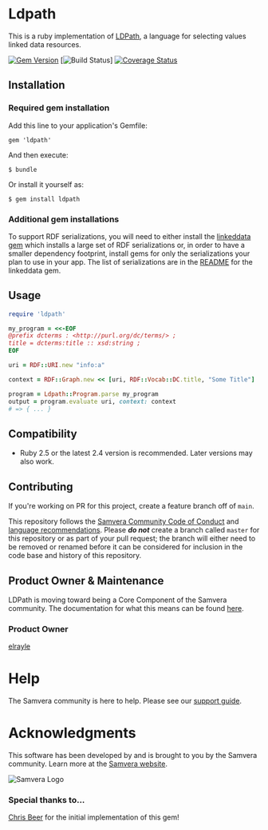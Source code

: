 # Ldpath

This is a ruby implementation of [LDPath](http://marmotta.apache.org/ldpath/language.html), a language for selecting values linked data resources.

[![Gem Version](https://badge.fury.io/rb/ldpath.png)](http://badge.fury.io/rb/ldpath)
[![Build Status](https://circleci.com/gh/samvera-labs/ldpath.svg?style=svg)]
[![Coverage Status](https://coveralls.io/repos/github/samvera-labs/ldpath/badge.svg?branch=main)](https://coveralls.io/github/samvera-labs/ldpath?branch=main)

## Installation

### Required gem installation

Add this line to your application's Gemfile:

    gem 'ldpath'

And then execute:

    $ bundle

Or install it yourself as:

    $ gem install ldpath

### Additional gem installations

To support RDF serializations, you will need to either install the [linkeddata gem](https://github.com/ruby-rdf/linkeddata) which installs a large set of RDF serializations or, in order to have a smaller dependency footprint, install gems for only the serializations your plan to use in your app.  The list of serializations are in the [README](https://github.com/ruby-rdf/linkeddata/blob/develop/README.md#features) for the linkeddata gem.

## Usage

```ruby
require 'ldpath'

my_program = <<-EOF
@prefix dcterms : <http://purl.org/dc/terms/> ;
title = dcterms:title :: xsd:string ;
EOF

uri = RDF::URI.new "info:a"

context = RDF::Graph.new << [uri, RDF::Vocab::DC.title, "Some Title"]

program = Ldpath::Program.parse my_program
output = program.evaluate uri, context: context
# => { ... }
```

## Compatibility

* Ruby 2.5 or the latest 2.4 version is recommended.  Later versions may also work.

## Contributing 

If you're working on PR for this project, create a feature branch off of `main`. 

This repository follows the [Samvera Community Code of Conduct](https://samvera.atlassian.net/wiki/spaces/samvera/pages/405212316/Code+of+Conduct) and [language recommendations](https://github.com/samvera/maintenance/blob/master/templates/CONTRIBUTING.md#language).  Please ***do not*** create a branch called `master` for this repository or as part of your pull request; the branch will either need to be removed or renamed before it can be considered for inclusion in the code base and history of this repository.

## Product Owner & Maintenance

LDPath is moving toward being a Core Component of the Samvera community. The documentation for
what this means can be found [here](http://samvera.github.io/core_components.html#requirements-for-a-core-component).

### Product Owner

[elrayle](https://github.com/elrayle)

# Help

The Samvera community is here to help. Please see our [support guide](./SUPPORT.md).

# Acknowledgments

This software has been developed by and is brought to you by the Samvera community.  Learn more at the
[Samvera website](http://samvera.org/).

![Samvera Logo](https://wiki.duraspace.org/download/thumbnails/87459292/samvera-fall-font2-200w.png?version=1&modificationDate=1498550535816&api=v2)

### Special thanks to...

[Chris Beer](https://github.com/cbeer) for the initial implementation of this gem!
